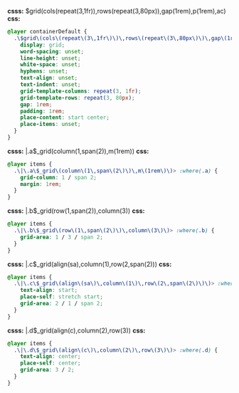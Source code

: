 **csss:** $grid(cols(repeat(3,1fr)),rows(repeat(3,80px)),gap(1rem),p(1rem),ac)
**css:**
```css
@layer containerDefault {
  .\$grid\(cols\(repeat\(3\,1fr\)\)\,rows\(repeat\(3\,80px\)\)\,gap\(1rem\)\,p\(1rem\)\,ac\) {
    display: grid;
    word-spacing: unset;
    line-height: unset;
    white-space: unset;
    hyphens: unset;
    text-align: unset;
    text-indent: unset;
    grid-template-columns: repeat(3, 1fr);
    grid-template-rows: repeat(3, 80px);
    gap: 1rem;
    padding: 1rem;
    place-content: start center;
    place-items: unset;
  }
}
```

**csss:** |.a$_grid(column(1,span(2)),m(1rem))
**css:**
```css
@layer items {
  .\|\.a\$_grid\(column\(1\,span\(2\)\)\,m\(1rem\)\)> :where(.a) {
    grid-column: 1 / span 2;
    margin: 1rem;
  }
}
```

**csss:** |.b$_grid(row(1,span(2)),column(3))
**css:**
```css
@layer items {
  .\|\.b\$_grid\(row\(1\,span\(2\)\)\,column\(3\)\)> :where(.b) {
    grid-area: 1 / 3 / span 2;
  }
}
```

**csss:** |.c$_grid(align(sa),column(1),row(2,span(2)))
**css:**
```css
@layer items {
  .\|\.c\$_grid\(align\(sa\)\,column\(1\)\,row\(2\,span\(2\)\)\)> :where(.c) {
    text-align: start;
    place-self: stretch start;
    grid-area: 2 / 1 / span 2;
  }
}
```

**csss:** |.d$_grid(align(c),column(2),row(3))
**css:**
```css
@layer items {
  .\|\.d\$_grid\(align\(c\)\,column\(2\)\,row\(3\)\)> :where(.d) {
    text-align: center;
    place-self: center;
    grid-area: 3 / 2;
  }
}
```